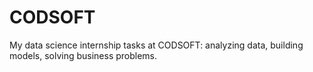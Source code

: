# CODSOFT
My data science internship tasks at CODSOFT: analyzing data, building models, solving business problems.
